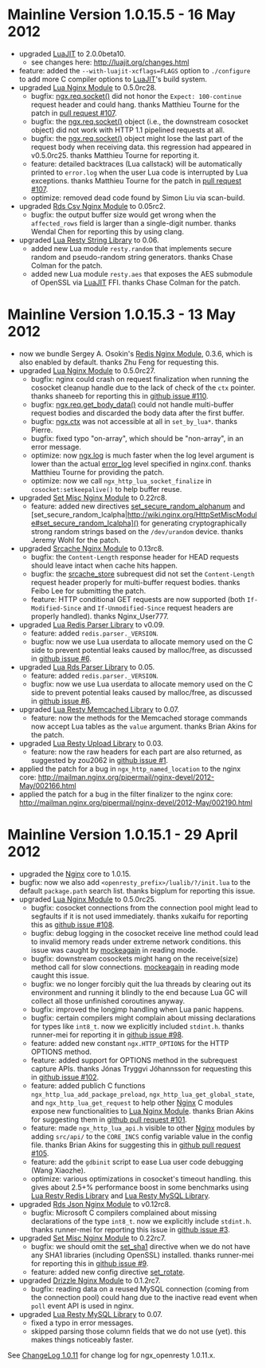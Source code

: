 <!---
    @title         ChangeLog 1.0.15
    @creator       Yichun Zhang
    @created       2012-05-13 13:45 GMT
    @modifier      Yichun Zhang
    @modifier_link yichun-zhang
    @modified      2012-05-16 10:50 GMT
    @changes       2
--->


#  Mainline Version 1.0.15.5 - 16 May 2012
* upgraded [LuaJIT](luajit.html) to 2.0.0beta10.
    * see changes here: http://luajit.org/changes.html
* feature: added the `--with-luajit-xcflags=FLAGS` option to `./configure` to
add more C compiler options to [LuaJIT](luajit.html)'s build system.
* upgraded [Lua Nginx Module](lua-nginx-module.html) to 0.5.0rc28.
    * bugfix: [ngx.req.socket()](http://wiki.nginx.org/HttpLuaModule#ngx.req.socket) did not honor the `Expect: 100-continue` request header and could hang. thanks Matthieu Tourne for the patch in [pull request #107](https://github.com/chaoslawful/lua-nginx-module/pull/107).
    * bugfix: the [ngx.req.socket()](http://wiki.nginx.org/HttpLuaModule#ngx.req.socket) object (i.e., the downstream cosocket object) did not work with HTTP 1.1 pipelined requests at all.
    * bugfix: the [ngx.req.socket()](http://wiki.nginx.org/HttpLuaModule#ngx.req.socket) object might lose the last part of the request body when receiving data. this regression had appeared in v0.5.0rc25. thanks Matthieu Tourne for reporting it.
    * feature: detailed backtraces (Lua callstack) will be automatically printed to `error.log` when the user Lua code is interrupted by Lua exceptions. thanks Matthieu Tourne for the patch in [pull request #107](https://github.com/chaoslawful/lua-nginx-module/pull/107).
    * optimize: removed dead code found by Simon Liu via scan-build.
* upgraded [Rds Csv Nginx Module](rds-csv-nginx-module.html) to 0.05rc2.
    * bugfix: the output buffer size would get wrong when the `affected_rows` field is larger than a single-digit number. thanks Wendal Chen for reporting this by using clang.
* upgraded [Lua Resty String Library](lua-resty-string-library.html) to 0.06.
    * added new Lua module `resty.random` that implements secure random and pseudo-random string generators. thanks Chase Colman for the patch.
    * added new Lua module `resty.aes` that exposes the AES submodule of OpenSSL via [LuaJIT](luajit.html) FFI. thanks Chase Colman for the patch.

#  Mainline Version 1.0.15.3 - 13 May 2012
* now we bundle Sergey A. Osokin's [Redis Nginx Module](redis-nginx-module.html), 0.3.6,
which is also enabled by default. thanks Zhu Feng for requesting this.
* upgraded [Lua Nginx Module](lua-nginx-module.html) to 0.5.0rc27.
    * bugfix: nginx could crash on request finalization when running the cosocket cleanup handle due to the lack of check of the `ctx` pointer. thanks shaneeb for reporting this in [github issue #110](https://github.com/chaoslawful/lua-nginx-module/issues/110).
    * bugfix: [ngx.req.get_body_data()](http://wiki.nginx.org/HttpLuaModule#ngx.req.get_body_data) could not handle multi-buffer request bodies and discarded the body data after the first buffer.
    * bugfix: [ngx.ctx](http://wiki.nginx.org/HttpLuaModule#ngx.ctx) was not accessible at all in `set_by_lua*`. thanks Pierre.
    * bugfix: fixed typo "on-array", which should be "non-array", in an error message.
    * optimize: now [ngx.log](http://wiki.nginx.org/HttpLuaModule#ngx.log) is much faster when the log level argument is lower than the actual [error_log](http://wiki.nginx.org/CoreModule#error_log) level specified in nginx.conf. thanks Matthieu Tourne for providing the patch.
    * optimize: now we call `ngx_http_lua_socket_finalize` in `cosocket:setkeepalive()` to help buffer reuse.
* upgraded [Set Misc Nginx Module](set-misc-nginx-module.html) to 0.22rc8.
    * feature: added new directives [set_secure_random_alphanum](http://wiki.nginx.org/HttpSetMiscModule#set_secure_random_alphanum) and [set_secure_random_lcalpha|http://wiki.nginx.org/HttpSetMiscModule#set_secure_random_lcalpha]() for generating cryptographically strong random strings based on the `/dev/urandom` device. thanks Jeremy Wohl for the patch.
* upgraded [Srcache Nginx Module](srcache-nginx-module.html) to 0.13rc8.
    * bugfix: the `Content-Length` response header for HEAD requests should leave intact when cache hits happen.
    * bugfix: the [srcache_store](http://wiki.nginx.org/HttpSRCacheModule#srcache_store) subrequest did not set the `Content-Length` request header properly for multi-buffer request bodies. thanks Feibo Lee for submitting the patch.
    * feature: HTTP conditional GET requests are now supported (both `If-Modified-Since` and `If-Unmodified-Since` request headers are properly handled). thanks Nginx_User777.
* upgraded [Lua Redis Parser Library](lua-redis-parser-library.html) to v0.09.
    * feature: added `redis.parser._VERSION`.
    * bugfix: now we use Lua userdata to allocate memory used on the C side to prevent potential leaks caused by malloc/free, as discussed in [github issue #6](https://github.com/agentzh/lua-redis-parser/issues/6).
* upgraded [Lua Rds Parser Library](lua-rds-parser-library.html) to 0.05.
    * feature: added `redis.parser._VERSION`.
    * bugfix: now we use Lua userdata to allocate memory used on the C side to prevent potential leaks caused by malloc/free, as discussed in [github issue #6](https://github.com/agentzh/lua-redis-parser/issues/6).
* upgraded [Lua Resty Memcached Library](lua-resty-memcached-library.html) to 0.07.
    * feature: now the methods for the Memcached storage commands now accept Lua tables as the `value` argument. thanks Brian Akins for the patch.
* upgraded [Lua Resty Upload Library](lua-resty-upload-library.html) to 0.03.
    * feature: now the raw headers for each part are also returned, as suggested by zou2062 in [github issue #1](https://github.com/agentzh/lua-resty-upload/issues/1).
* applied the patch for a bug in `ngx_http_named_location` to the nginx core:
http://mailman.nginx.org/pipermail/nginx-devel/2012-May/002166.html
* applied the patch for a bug in the filter finalizer to the nginx core: http://mailman.nginx.org/pipermail/nginx-devel/2012-May/002190.html

#  Mainline Version 1.0.15.1 - 29 April 2012
* upgraded the [Nginx](nginx.html) core to 1.0.15.
* bugfix: now we also add `<openresty_prefix>/lualib/?/init.lua` to the default
`package.path` search list. thanks bigplum for reporting this issue.
* upgraded [Lua Nginx Module](lua-nginx-module.html) to 0.5.0rc25.
    * bugfix: cosocket connections from the connection pool might lead to segfaults if it is not used immediately. thanks xukaifu for reporting this as [github issue #108](https://github.com/chaoslawful/lua-nginx-module/issues/108).
    * bugfix: debug logging in the cosocket receive line method could lead to invalid memory reads under extreme network conditions. this issue was caught by [mockeagain](https://github.com/agentzh/mockeagain) in reading mode.
    * bugfix: downstream cosockets might hang on the receive(size) method call for slow connections. [mockeagain](https://github.com/agentzh/mockeagain) in reading mode caught this issue.
    * bugfix: we no longer forcibly quit the lua threads by clearing out its environment and running it blindly to the end because Lua GC will collect all those unfinished coroutines anyway.
    * bugfix: improved the longjmp handling when Lua panic happens.
    * bugfix: certain compilers might complain about missing declarations for types like `int8_t`. now we explicitly included `stdint.h`. thanks runner-mei for reporting it in [github issue #98](https://github.com/chaoslawful/lua-nginx-module/issues/98).
    * feature: added new constant `ngx.HTTP_OPTIONS` for the HTTP OPTIONS method.
    * feature: added support for OPTIONS method in the subrequest capture APIs. thanks Jónas Tryggvi Jóhannsson for requesting this in [github issue #102](https://github.com/chaoslawful/lua-nginx-module/issues/102).
    * feature: added publich C functions `ngx_http_lua_add_package_preload`, `ngx_http_lua_get_global_state`, and `ngx_http_lua_get_request` to help other [Nginx](nginx.html) C modules expose new functionalities to [Lua Nginx Module](lua-nginx-module.html). thanks Brian Akins for suggesting them in [github pull request #101](https://github.com/chaoslawful/lua-nginx-module/pull/101).
    * feature: made `ngx_http_lua_api.h` visible to other [Nginx](nginx.html) modules by adding `src/api/` to the `CORE_INCS` config variable value in the config file. thanks Brian Akins for suggesting this in [github pull request #105](https://github.com/chaoslawful/lua-nginx-module/pull/105).
    * feature: add the `gdbinit` script to ease Lua user code debugging (Wang Xiaozhe).
    * optimize: various optimizations in cosocket's timeout handling. this gives about 2.5+% performance boost in some benchmarks using [Lua Resty Redis Library](lua-resty-redis-library.html) and [Lua Resty MySQL Library](lua-resty-mysql-library.html).
* upgraded [Rds Json Nginx Module](rds-json-nginx-module.html) to v0.12rc8.
    * bugfix: Microsoft C compilers complained about missing declarations of the type `int8_t`. now we explicitly include `stdint.h`. thanks runner-mei for reporting this issue in [github issue #3](https://github.com/agentzh/rds-json-nginx-module/issues/3).
* upgraded [Set Misc Nginx Module](set-misc-nginx-module.html) to 0.22rc7.
    * bugfix: we should omit the [set_sha1](http://wiki.nginx.org/HttpSetMiscModule#set_sha1) directive when we do not have any SHA1 libraries (including OpenSSL) installed. thanks runner-mei for reporting this in [github issue #9](https://github.com/agentzh/set-misc-nginx-module/issues/9).
    * feature: added new config directive [set_rotate](http://wiki.nginx.org/HttpSetMiscModule#set_rotate).
* upgraded [Drizzle Nginx Module](drizzle-nginx-module.html) to 0.1.2rc7.
    * bugfix: reading data on a reused MySQL connection (coming from the connection pool) could hang due to the inactive read event when `poll` event API is used in nginx.
* upgraded [Lua Resty MySQL Library](lua-resty-mysql-library.html) to 0.07.
    * fixed a typo in error messages.
    * skipped parsing those column fields that we do not use (yet). this makes things noticeably faster.

See [ChangeLog 1.0.11](changelog-1000011.html) for change log for ngx_openresty 1.0.11.x.
